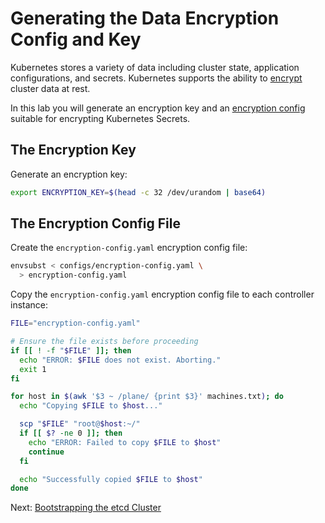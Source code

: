 # Generating the Data Encryption Config and Key

Kubernetes stores a variety of data including cluster state, application configurations, and secrets. Kubernetes supports the ability to [encrypt](https://kubernetes.io/docs/tasks/administer-cluster/encrypt-data) cluster data at rest.

In this lab you will generate an encryption key and an [encryption config](https://kubernetes.io/docs/tasks/administer-cluster/encrypt-data/#understanding-the-encryption-at-rest-configuration) suitable for encrypting Kubernetes Secrets.

## The Encryption Key

Generate an encryption key:

```bash
export ENCRYPTION_KEY=$(head -c 32 /dev/urandom | base64)
```

## The Encryption Config File

Create the `encryption-config.yaml` encryption config file:

```bash
envsubst < configs/encryption-config.yaml \
  > encryption-config.yaml
```

Copy the `encryption-config.yaml` encryption config file to each controller instance:

```bash
FILE="encryption-config.yaml"

# Ensure the file exists before proceeding
if [[ ! -f "$FILE" ]]; then
  echo "ERROR: $FILE does not exist. Aborting."
  exit 1
fi

for host in $(awk '$3 ~ /plane/ {print $3}' machines.txt); do
  echo "Copying $FILE to $host..."

  scp "$FILE" "root@$host:~/"
  if [[ $? -ne 0 ]]; then
    echo "ERROR: Failed to copy $FILE to $host"
    continue
  fi

  echo "Successfully copied $FILE to $host"
done
```

Next: [Bootstrapping the etcd Cluster](07-bootstrapping-etcd.md)
